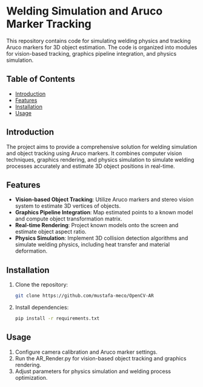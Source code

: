 
# Welding Simulation and Aruco Marker Tracking

This repository contains code for simulating welding physics and tracking Aruco markers for 3D object estimation. The code is organized into modules for vision-based tracking, graphics pipeline integration, and physics simulation.

## Table of Contents
- [Introduction](#introduction)
- [Features](#features)
- [Installation](#installation)
- [Usage](#usage)

## Introduction

The project aims to provide a comprehensive solution for welding simulation and object tracking using Aruco markers. It combines computer vision techniques, graphics rendering, and physics simulation to simulate welding processes accurately and estimate 3D object positions in real-time.

## Features

- **Vision-based Object Tracking**: Utilize Aruco markers and stereo vision system to estimate 3D vertices of objects.
- **Graphics Pipeline Integration**: Map estimated points to a known model and compute object transformation matrix.
- **Real-time Rendering**: Project known models onto the screen and estimate object aspect ratio.
- **Physics Simulation**: Implement 3D collision detection algorithms and simulate welding physics, including heat transfer and material deformation.

## Installation

1. Clone the repository:

   ```bash
   git clone https://github.com/mustafa-meco/OpenCV-AR
   ```

2. Install dependencies:

   ```bash
   pip install -r requirements.txt
   ```

## Usage

1. Configure camera calibration and Aruco marker settings.
2. Run the AR_Render.py for vision-based object tracking and graphics rendering.
3. Adjust parameters for physics simulation and welding process optimization.

